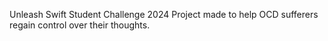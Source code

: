 Unleash
Swift Student Challenge 2024 Project made to help OCD sufferers regain control over their thoughts.

